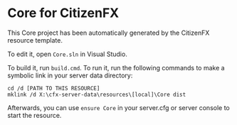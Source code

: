 # Core for CitizenFX

This Core project has been automatically generated by the CitizenFX resource template.

To edit it, open `Core.sln` in Visual Studio.

To build it, run `build.cmd`. To run it, run the following commands to make a symbolic link in your server data directory:

```dos
cd /d [PATH TO THIS RESOURCE]
mklink /d X:\cfx-server-data\resources\[local]\Core dist
```

Afterwards, you can use `ensure Core` in your server.cfg or server console to start the resource.
